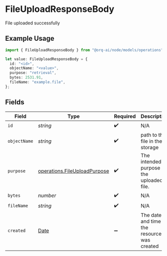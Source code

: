 # FileUploadResponseBody

File uploaded successfully

## Example Usage

```typescript
import { FileUploadResponseBody } from "@orq-ai/node/models/operations";

let value: FileUploadResponseBody = {
  id: "<id>",
  objectName: "<value>",
  purpose: "retrieval",
  bytes: 2531.91,
  fileName: "example.file",
};
```

## Fields

| Field                                                                                         | Type                                                                                          | Required                                                                                      | Description                                                                                   |
| --------------------------------------------------------------------------------------------- | --------------------------------------------------------------------------------------------- | --------------------------------------------------------------------------------------------- | --------------------------------------------------------------------------------------------- |
| `id`                                                                                          | *string*                                                                                      | :heavy_check_mark:                                                                            | N/A                                                                                           |
| `objectName`                                                                                  | *string*                                                                                      | :heavy_check_mark:                                                                            | path to the file in the storage                                                               |
| `purpose`                                                                                     | [operations.FileUploadPurpose](../../models/operations/fileuploadpurpose.md)                  | :heavy_check_mark:                                                                            | The intended purpose of the uploaded file.                                                    |
| `bytes`                                                                                       | *number*                                                                                      | :heavy_check_mark:                                                                            | N/A                                                                                           |
| `fileName`                                                                                    | *string*                                                                                      | :heavy_check_mark:                                                                            | N/A                                                                                           |
| `created`                                                                                     | [Date](https://developer.mozilla.org/en-US/docs/Web/JavaScript/Reference/Global_Objects/Date) | :heavy_minus_sign:                                                                            | The date and time the resource was created                                                    |
